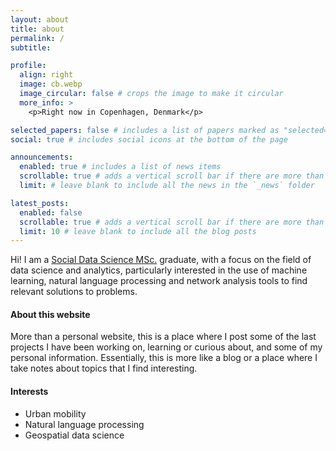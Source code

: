 ```yaml
---
layout: about
title: about
permalink: /
subtitle: 

profile:
  align: right
  image: cb.webp
  image_circular: false # crops the image to make it circular
  more_info: >
    <p>Right now in Copenhagen, Denmark</p>

selected_papers: false # includes a list of papers marked as "selected={true}"
social: true # includes social icons at the bottom of the page

announcements:
  enabled: true # includes a list of news items
  scrollable: true # adds a vertical scroll bar if there are more than 3 news items
  limit: # leave blank to include all the news in the `_news` folder

latest_posts:
  enabled: false
  scrollable: true # adds a vertical scroll bar if there are more than 3 new posts items
  limit: 10 # leave blank to include all the blog posts
---
```


Hi! I am a [Social Data Science MSc.](https://www.ku.dk/studies/masters/social-data-science) graduate, with a focus on the field of data science and analytics, particularly interested in the use of machine learning, natural language processing and network analysis tools to find relevant solutions to problems. 

#### About this website

More than a personal website, this is a place where I post some of the last projects I have been working on, learning or curious about, and some of my personal information. Essentially, this is more like a blog or a place where I take notes about topics that I find interesting.

#### Interests 

- Urban mobility
- Natural language processing
- Geospatial data science
